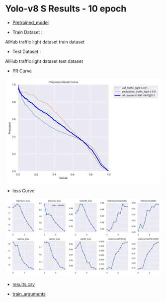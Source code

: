 # Yolo-v8 S Results - 10 epoch

- [Pretrained_model]()

- Train Dataset : 

AIHub traffic light dataset train dataset 

- Test Dataset : 

AIHub traffic light dataset test dataset

- PR Curve 

![PRcurve](/results/yolov8s_AIHub_only_10epoch/PR_curve.png)

- loss Curve 

![Losscurve](/results/yolov8s_AIHub_only_10epoch/results.png)

- [results.csv](results/yolov8s_AIHub_only_10epoch/results.csv)

- [train_arguments](results/yolov8s_AIHub_only_10epoch/args.yaml)